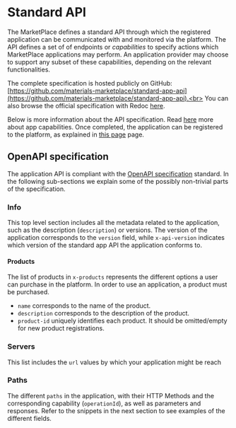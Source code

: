 # Standard API

The MarketPlace defines a standard API through which the registered application can be communicated with and monitored via the platform.
The API defines a set of of endpoints or _capabilities_ to specify actions which MarketPlace applications may perform.
An application provider may choose to support any subset of these capabilities, depending on the relevant functionalities.

The complete specification is hosted publicly on GitHub:<br>
[https://github.com/materials-marketplace/standard-app-api](https://github.com/materials-marketplace/standard-app-api).<br>
You can also browse the official specification with Redoc <a href="api.html" target="_blank">here</a>.

Below is more information about the API specification. Read [here](./capabilities) more about app capabilities. Once completed, the application can be registered to the platform, as explained in [this page](registration.md) page.

## OpenAPI specification

The application API is compliant with the [OpenAPI specification](https://www.openapis.org/) standard.
In the following sub-sections we explain some of the possibly non-trivial parts of the specification.

### Info

This top level section includes all the metadata related to the application, such as the description (`description`) or versions. The version of the application corresponds to the `version` field, while `x-api-version` indicates which version of the standard app API the application conforms to.

#### Products

The list of products in `x-products` represents the different options a user can purchase in the platform.
In order to use an application, a product must be purchased.

- `name` corresponds to the name of the product.
- `description` corresponds to the description of the product.
- `product-id` uniquely identifies each product.
  It should be omitted/empty for new product registrations.

### Servers

This list includes the `url` values by which your application might be reach

### Paths

The different `paths` in the application, with their HTTP Methods and the corresponding capability (`operationId`), as well as parameters and responses.
Refer to the snippets in the next section to see examples of the different fields.
